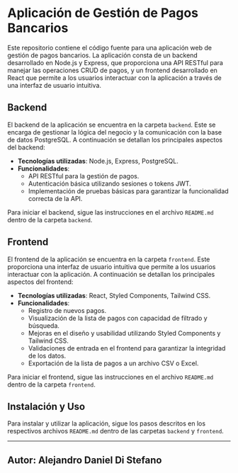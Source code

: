 # Aplicación de Gestión de Pagos Bancarios

Este repositorio contiene el código fuente para una aplicación web de gestión de pagos bancarios. La aplicación consta de un backend desarrollado en Node.js y Express, que proporciona una API RESTful para manejar las operaciones CRUD de pagos, y un frontend desarrollado en React que permite a los usuarios interactuar con la aplicación a través de una interfaz de usuario intuitiva.

## Backend

El backend de la aplicación se encuentra en la carpeta `backend`. Este se encarga de gestionar la lógica del negocio y la comunicación con la base de datos PostgreSQL. A continuación se detallan los principales aspectos del backend:

- **Tecnologías utilizadas**: Node.js, Express, PostgreSQL.
- **Funcionalidades**:
  - API RESTful para la gestión de pagos.
  - Autenticación básica utilizando sesiones o tokens JWT.
  - Implementación de pruebas básicas para garantizar la funcionalidad correcta de la API.

Para iniciar el backend, sigue las instrucciones en el archivo `README.md` dentro de la carpeta `backend`.

## Frontend

El frontend de la aplicación se encuentra en la carpeta `frontend`. Este proporciona una interfaz de usuario intuitiva que permite a los usuarios interactuar con la aplicación. A continuación se detallan los principales aspectos del frontend:

- **Tecnologías utilizadas**: React, Styled Components, Tailwind CSS.
- **Funcionalidades**:
  - Registro de nuevos pagos.
  - Visualización de la lista de pagos con capacidad de filtrado y búsqueda.
  - Mejoras en el diseño y usabilidad utilizando Styled Components y Tailwind CSS.
  - Validaciones de entrada en el frontend para garantizar la integridad de los datos.
  - Exportación de la lista de pagos a un archivo CSV o Excel.

Para iniciar el frontend, sigue las instrucciones en el archivo `README.md` dentro de la carpeta `frontend`.

## Instalación y Uso

Para instalar y utilizar la aplicación, sigue los pasos descritos en los respectivos archivos `README.md` dentro de las carpetas `backend` y `frontend`.

---


## Autor: Alejandro Daniel Di Stefano
